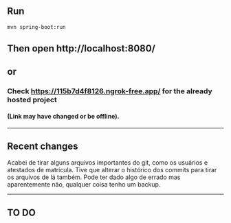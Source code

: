 ## Run
```bash
mvn spring-boot:run
```

## Then open http://localhost:8080/

## or
### Check https://115b7d4f8126.ngrok-free.app/ for the already hosted project 
#### (Link may have changed or be offline).

---
## Recent changes
Acabei de tirar alguns arquivos importantes do git, como os usuários e atestados de matricula. Tive que alterar o histórico dos commits para tirar os arquivos de lá também. Pode ter dado algo de errado mas aparentemente não, qualquer coisa tenho um backup.

---
## TO DO